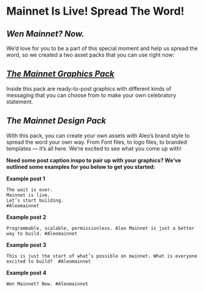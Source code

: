 # Mainnet Is Live! Spread The Word!

## _Wen Mainnet? Now._

We’d love for you to be a part of this special moment and help us spread the word, so we created a two asset packs that you can use right now:

## _[The Mainnet Graphics Pack](https://github.com/AleoNet/open-source-assets/tree/main/Aleo%20Mainnet%20Graphics%20Pack)_

Inside this pack are ready-to-post graphics with different kinds of messaging that you can choose from to make your own celebratory statement.

## _The Mainnet Design Pack_

With this pack, you can create your own assets with Aleo’s brand style to spread the word your own way. From Font files, to logo files,  to branded templates — it’s all here. We’re excited to see what you come up with!

__Need some post caption inspo to pair up with your graphics? We’ve outlined some examples for you below to get you started:__

__Example post 1__

```
The wait is over.
Mainnet is live.
Let’s start building.
#Aleomainnet
```

__Example post 2__

```
Programmable, scalable, permissionless. Aleo Mainnet is just a better way to build. #Aleomainnet
```

__Example post 3__

```
This is just the start of what’s possible on mainnet. What is everyone excited to build?  #Aleomainnet
```

__Example post 4__

```
Wen Mainnet? Now. #Aleomainnet
```
